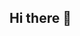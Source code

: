 ## Hi there 👋

<!--
**28816439/28816439** is a ✨ _special_ ✨ repository because its `README.md` (this file) appears on your GitHub profile.

Here are some ideas to get you started:

- 🔭 I’m currently working on masters in engineering
- 🌱 I’m currently learning Julia & Python
- 👯 I’m looking to collaborate on noting at the moment
-->
